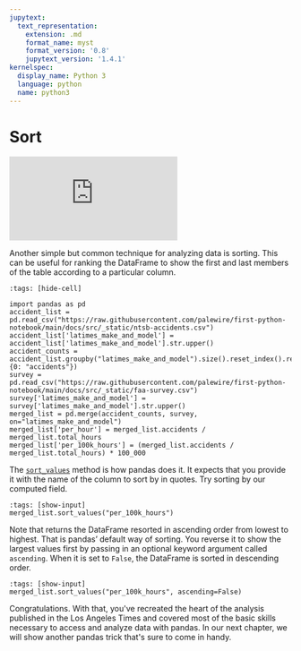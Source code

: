 ```yaml
---
jupytext:
  text_representation:
    extension: .md
    format_name: myst
    format_version: '0.8'
    jupytext_version: '1.4.1'
kernelspec:
  display_name: Python 3
  language: python
  name: python3
---
```


# Sort

<div class="responsive-iframe-container">
    <iframe class="responsive-iframe" src="https://www.youtube.com/embed/LN_P0qT5adY?si=xIG9OccCQvM2nxRw" title="YouTube video player" frameborder="0" allow="accelerometer; autoplay; clipboard-write; encrypted-media; gyroscope; picture-in-picture; web-share" referrerpolicy="strict-origin-when-cross-origin" allowfullscreen></iframe>
</div>

Another simple but common technique for analyzing data is sorting. This can be useful for ranking the DataFrame to show the first and last members of the table according to a particular column.

```{code-cell}
:tags: [hide-cell]

import pandas as pd
accident_list = pd.read_csv("https://raw.githubusercontent.com/palewire/first-python-notebook/main/docs/src/_static/ntsb-accidents.csv")
accident_list['latimes_make_and_model'] = accident_list['latimes_make_and_model'].str.upper()
accident_counts = accident_list.groupby("latimes_make_and_model").size().reset_index().rename(columns={0: "accidents"})
survey = pd.read_csv("https://raw.githubusercontent.com/palewire/first-python-notebook/main/docs/src/_static/faa-survey.csv")
survey['latimes_make_and_model'] = survey['latimes_make_and_model'].str.upper()
merged_list = pd.merge(accident_counts, survey, on="latimes_make_and_model")
merged_list['per_hour'] = merged_list.accidents / merged_list.total_hours
merged_list['per_100k_hours'] = (merged_list.accidents / merged_list.total_hours) * 100_000
```

The [`sort_values`](https://pandas.pydata.org/pandas-docs/stable/reference/api/pandas.DataFrame.sort_values.html) method is how pandas does it. It expects that you provide it with the name of the column to sort by in quotes. Try sorting by our computed field.

```{code-cell}
:tags: [show-input]
merged_list.sort_values("per_100k_hours")
```

Note that returns the DataFrame resorted in ascending order from lowest to highest. That is pandas’ default way of sorting. You reverse it to show the largest values first by passing in an optional keyword argument called `ascending`. When it is set to `False`, the DataFrame is sorted in descending order.

```{code-cell}
:tags: [show-input]
merged_list.sort_values("per_100k_hours", ascending=False)
```

Congratulations. With that, you've recreated the heart of the analysis published in the Los Angeles Times and covered most of the basic skills necessary to access and analyze data with pandas. In our next chapter, we will show another pandas trick that's sure to come in handy.